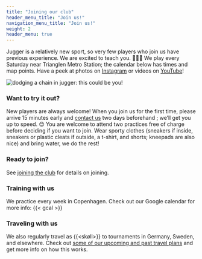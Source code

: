 ```yaml
---
title: "Joining our club"
header_menu_title: "Join us!"
navigation_menu_title: "Join us!"
weight: 2
header_menu: true
---
```


Jugger is a relatively new sport, so very few players who join us have previous experience. We are excited to teach you. 🧑🏽‍🏫 We play every Saturday near Trianglen Metro Station; the calendar below has times and map points. Have a peek at photos on [Instagram](https://www.instagram.com/juggercph/) or videos on [YouTube](https://www.youtube.com/@JuggerCopenhagen/)!

![dodging a chain in jugger: this could be you!](images/chainclash.jpg)

### Want to try it out?
New players are always welcome! When you join us for the first time, please arrive 15 minutes early and [contact us](/#contact) two days beforehand ; we’ll get you up to speed. 😊 You are welcome to attend two practices free of charge before deciding if you want to join. Wear sporty clothes (sneakers if inside, sneakers or plastic cleats if outside, a t-shirt, and shorts; kneepads are also nice) and bring water, we do the rest!

### Ready to join?
See [joining the club](joining) for details on joining.

### Training with us
We practice every week in Copenhagen. Check out our Google calendar for more info:
{{< gcal >}}

### Traveling with us
We also regularly travel as {{<skøll>}} to tournaments in Germany, Sweden, and elsewhere. Check out [some of our upcoming and past travel plans](tournaments) and get more info on how this works. 
